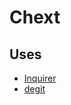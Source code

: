 # Chext

## Uses

- [Inquirer](https://www.npmjs.com/package/inquirer)
- [degit](https://www.npmjs.com/package/degit)
